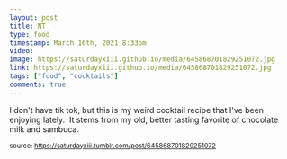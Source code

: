 ```yaml
---
layout: post
title: NT
type: food
timestamp: March 16th, 2021 8:33pm
video: 
image: https://saturdayxiii.github.io/media/645868701829251072.jpg
link: https://saturdayxiii.github.io/media/645868701829251072.jpg
tags: ["food", "cocktails"]
comments: true
---
```


I don't have tik tok, but this is my weird cocktail recipe that I've been enjoying lately.  It stems from my old, better tasting favorite of chocolate milk and sambuca.
<br/>
 
  
<small>source: https://saturdayxiii.tumblr.com/post/645868701829251072</small>